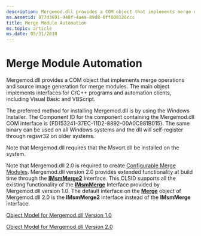 ```yaml
---
description: Mergemod.dll provides a COM object that implements merge operations and source image generation for merge modules. The main object implements interfaces for C/C++ programs and automation clients, including Visual Basic and VBScript.
ms.assetid: 877d3691-948f-4aea-89d8-0ff008126ccc
title: Merge Module Automation
ms.topic: article
ms.date: 05/31/2018
---
```


# Merge Module Automation

Mergemod.dll provides a COM object that implements merge operations and source image generation for merge modules. The main object implements interfaces for C/C++ programs and automation clients, including Visual Basic and VBScript.

The preferred method for installing Mergemod.dll is by using the Windows Installer. The Component ID for the component containing the Mergemod.dll COM interface is {FD153241-37EC-11D2-8892-00A0C981B015}. The same binary can be used on all Windows systems and the dll will self-register through regsvr32 on older systems.

Note that Mergemod.dll requires that the Msvcrt.dll be installed on the system.

Note that Mergemod.dll 2.0 is required to create [Configurable Merge Modules](configurable-merge-modules.md). Mergemod.dll version 2.0 provides extended functionality at build time through the [**IMsmMerge2**](/windows/desktop/api/Mergemod/nn-mergemod-imsmmerge2) Interface. This CLSID supports all the existing functionality of the [**IMsmMerge**](/windows/win32/api/mergemod/nn-mergemod-imsmmerge) Interface provided by Mergemod.dll version 1.0. The default interface on the [**Merge**](merge-object.md) object of Mergemod.dll 2.0 is the **IMsmMerge2** interface instead of the **IMsmMerge** interface.

[Object Model for Mergemod.dll Version 1.0](object-model-for-mergemod-dll-version-1-0.md)

[Object Model for Mergemod.dll Version 2.0](object-model-for-mergemod-dll-version-2-0.md)

 

 

